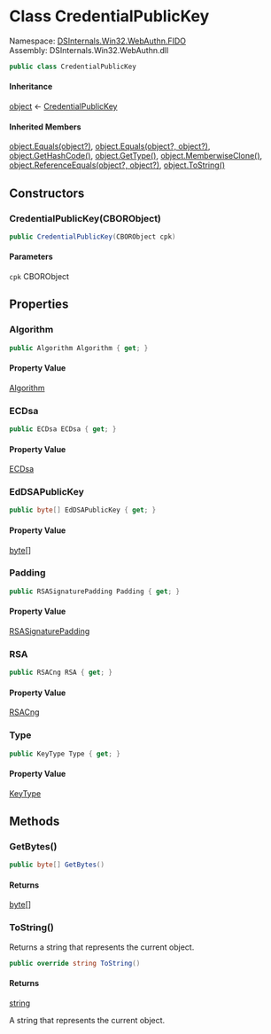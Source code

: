 # <a id="DSInternals_Win32_WebAuthn_FIDO_CredentialPublicKey"></a> Class CredentialPublicKey

Namespace: [DSInternals.Win32.WebAuthn.FIDO](DSInternals.Win32.WebAuthn.FIDO.md)  
Assembly: DSInternals.Win32.WebAuthn.dll  

```csharp
public class CredentialPublicKey
```

#### Inheritance

[object](https://learn.microsoft.com/dotnet/api/system.object) ← 
[CredentialPublicKey](DSInternals.Win32.WebAuthn.FIDO.CredentialPublicKey.md)

#### Inherited Members

[object.Equals\(object?\)](https://learn.microsoft.com/dotnet/api/system.object.equals\#system\-object\-equals\(system\-object\)), 
[object.Equals\(object?, object?\)](https://learn.microsoft.com/dotnet/api/system.object.equals\#system\-object\-equals\(system\-object\-system\-object\)), 
[object.GetHashCode\(\)](https://learn.microsoft.com/dotnet/api/system.object.gethashcode), 
[object.GetType\(\)](https://learn.microsoft.com/dotnet/api/system.object.gettype), 
[object.MemberwiseClone\(\)](https://learn.microsoft.com/dotnet/api/system.object.memberwiseclone), 
[object.ReferenceEquals\(object?, object?\)](https://learn.microsoft.com/dotnet/api/system.object.referenceequals), 
[object.ToString\(\)](https://learn.microsoft.com/dotnet/api/system.object.tostring)

## Constructors

### <a id="DSInternals_Win32_WebAuthn_FIDO_CredentialPublicKey__ctor_PeterO_Cbor_CBORObject_"></a> CredentialPublicKey\(CBORObject\)

```csharp
public CredentialPublicKey(CBORObject cpk)
```

#### Parameters

`cpk` CBORObject

## Properties

### <a id="DSInternals_Win32_WebAuthn_FIDO_CredentialPublicKey_Algorithm"></a> Algorithm

```csharp
public Algorithm Algorithm { get; }
```

#### Property Value

 [Algorithm](DSInternals.Win32.WebAuthn.COSE.Algorithm.md)

### <a id="DSInternals_Win32_WebAuthn_FIDO_CredentialPublicKey_ECDsa"></a> ECDsa

```csharp
public ECDsa ECDsa { get; }
```

#### Property Value

 [ECDsa](https://learn.microsoft.com/dotnet/api/system.security.cryptography.ecdsa)

### <a id="DSInternals_Win32_WebAuthn_FIDO_CredentialPublicKey_EdDSAPublicKey"></a> EdDSAPublicKey

```csharp
public byte[] EdDSAPublicKey { get; }
```

#### Property Value

 [byte](https://learn.microsoft.com/dotnet/api/system.byte)\[\]

### <a id="DSInternals_Win32_WebAuthn_FIDO_CredentialPublicKey_Padding"></a> Padding

```csharp
public RSASignaturePadding Padding { get; }
```

#### Property Value

 [RSASignaturePadding](https://learn.microsoft.com/dotnet/api/system.security.cryptography.rsasignaturepadding)

### <a id="DSInternals_Win32_WebAuthn_FIDO_CredentialPublicKey_RSA"></a> RSA

```csharp
public RSACng RSA { get; }
```

#### Property Value

 [RSACng](https://learn.microsoft.com/dotnet/api/system.security.cryptography.rsacng)

### <a id="DSInternals_Win32_WebAuthn_FIDO_CredentialPublicKey_Type"></a> Type

```csharp
public KeyType Type { get; }
```

#### Property Value

 [KeyType](DSInternals.Win32.WebAuthn.COSE.KeyType.md)

## Methods

### <a id="DSInternals_Win32_WebAuthn_FIDO_CredentialPublicKey_GetBytes"></a> GetBytes\(\)

```csharp
public byte[] GetBytes()
```

#### Returns

 [byte](https://learn.microsoft.com/dotnet/api/system.byte)\[\]

### <a id="DSInternals_Win32_WebAuthn_FIDO_CredentialPublicKey_ToString"></a> ToString\(\)

Returns a string that represents the current object.

```csharp
public override string ToString()
```

#### Returns

 [string](https://learn.microsoft.com/dotnet/api/system.string)

A string that represents the current object.

